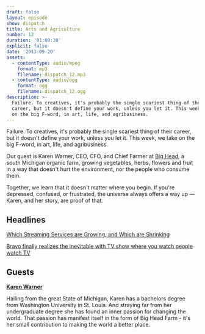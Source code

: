 ```yaml
---
draft: false
layout: episode
show: dispatch
title: Arts and Agriculture
number: 12
duration: '01:00:38'
explicit: false
date: '2013-09-20'
assets:
  - contentType: audio/mpeg
    format: mp3
    filename: dispatch_12.mp3
  - contentType: audio/ogg
    format: ogg
    filename: dispatch_12.ogg
description: >-
  Failure. To creatives, it's probably the single scariest thing of their
  career, but it doesn't define your work, unless you let it. This week, we take
  on the big F-word, in art, life, and agribusiness.
---
```

Failure. To creatives, it's probably the single scariest thing of their career, but it doesn't define your work, unless you let it. This week, we take on the big F-word, in art, life, and agribusiness.

Our guest is Karen Warner, CEO, CFO, and Chief Farmer at [Big Head](http://www.bigheadfarm.com), a south Michigan organic farm, growing vegetables, herbs, flowers and fruit in a way that doesn't hurt the environment, nor the people who consume them.

Together, we learn that it doesn't matter where you begin. If you're depressed, confused, or frustrated, the universe always offers a way up &mdash; Karen, and her story, are proof of that.

## Headlines

[Which Streaming Services are Growing, and Which are Shrinking](http://musicmachinery.com/2013/09/08/which-music-services-are-growing-which-are-shrinking)

[Bravo finally realizes the inevitable with TV show where you watch people watch TV](http://www.avclub.com/articles/bravo-finally-realizes-the-inevitable-with-tv-show,102808)

## Guests

[**Karen Warner**](http://www.bigheadfarm.com)

Hailing from the great State of Michigan, Karen has a bachelors degree from Washington University in St. Louis. And straying far from her undergraduate degree she has found an inner passion for changing the world. That passion has manifest itself in the form of Big Head Farm - it's her small contribution to making the world a better place.
